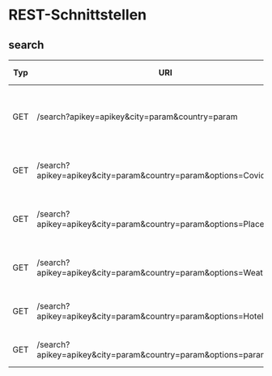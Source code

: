 # REST-Schnittstellen

## search

| Typ | URI                                                                          | Beschreibung                                                    | zurückgegebener Datentyp | Codes    |
|-----|------------------------------------------------------------------------------|-----------------------------------------------------------------|--------------------------|----------|
| GET | /search?apikey=apikey&city=param&country=param                         | gibt alle Statistiken zurück, die unsere Anwendung leifern kann | JSON                     | 200, 404 |
| GET | /search?apikey=apikey&city=param&country=param&options=Covid           | gibt nur Statistiken über Covid zurück                          | JSON                     | 200, 404 |
| GET | /search?apikey=apikey&city=param&country=param&options=Places          | gibt nur Statistiken über interessante Orte zurück              | JSON                     | 200, 404 |
| GET | /search?apikey=apikey&city=param&country=param&options=Weather         | gibt nur Statistiken über das Wetter zurück                     | JSON                     | 200, 404 |
| GET | /search?apikey=apikey&city=param&country=param&options=Hotels          | gibt nur Statistiken über Hotels zurück                         | JSON                     | 200, 404 |
| GET | /search?apikey=apikey&city=param&country=param&options=param,param | gibt gefragte Statistiken zurück                                | JSON                     | 200, 404 |
